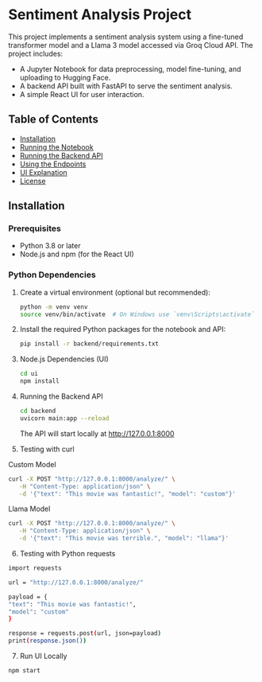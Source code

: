 # Sentiment Analysis Project

This project implements a sentiment analysis system using a fine-tuned transformer model and a Llama 3 model accessed via Groq Cloud API. The project includes:
- A Jupyter Notebook for data preprocessing, model fine-tuning, and uploading to Hugging Face.
- A backend API built with FastAPI to serve the sentiment analysis.
- A simple React UI for user interaction.

## Table of Contents
- [Installation](#installation)
- [Running the Notebook](#running-the-notebook)
- [Running the Backend API](#running-the-backend-api)
- [Using the Endpoints](#using-the-endpoints)
- [UI Explanation](#ui-explanation)
- [License](#license)

## Installation

### Prerequisites
- Python 3.8 or later
- Node.js and npm (for the React UI)

### Python Dependencies
1. Create a virtual environment (optional but recommended):

   ```bash
   python -m venv venv
   source venv/bin/activate  # On Windows use `venv\Scripts\activate`
   ```
   
2. Install the required Python packages for the notebook and API:

    ```bash
    pip install -r backend/requirements.txt
   ```

3. Node.js Dependencies (UI)
   
    ```bash
    cd ui
    npm install
   ```

4. Running the Backend API

    ```bash
    cd backend
    uvicorn main:app --reload
   ```
   The API will start locally at http://127.0.0.1:8000

5. Testing with curl

Custom Model
  ```bash
curl -X POST "http://127.0.0.1:8000/analyze/" \
     -H "Content-Type: application/json" \
     -d '{"text": "This movie was fantastic!", "model": "custom"}'
   ```

Llama Model
  ```bash
curl -X POST "http://127.0.0.1:8000/analyze/" \
     -H "Content-Type: application/json" \
     -d '{"text": "This movie was terrible.", "model": "llama"}'
   ```

6. Testing with Python requests

  ```bash
import requests

url = "http://127.0.0.1:8000/analyze/"

payload = {
  "text": "This movie was fantastic!",
  "model": "custom"
}

response = requests.post(url, json=payload)
print(response.json())
   ```

7. Run UI Locally

  ```bash
npm start
   ```
